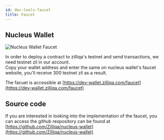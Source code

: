 ```yaml
---
id: dev-tools-faucet
title: Faucet
---
```

## Nucleus Wallet

![Nucleus Wallet Faucet](../assets/application/getting-started/nucleus-faucet.png)


In order to deploy a contract to zilliqa's testnet and send transactions, we need testnet zil in our account.<br/>
Copy your wallet address and enter the same on nucleus wallet's faucet website, you'll receive 300 testnet zil as a result.

The facuet is accessible at [https://dev-wallet.zilliqa.com/faucet](https://dev-wallet.zilliqa.com/faucet)

## Source code

If you are interested in looking into the implementation of the faucet, you can access the github respository can be found at [https://github.com/Zilliqa/nucleus-wallet](https://github.com/Zilliqa/nucleus-wallet)